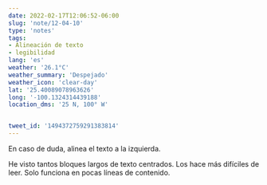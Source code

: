 ```yaml
---
date: 2022-02-17T12:06:52-06:00
slug: 'note/12-04-10'
type: 'notes'
tags:
- Alineación de texto
- legibilidad
lang: 'es'
weather: '26.1°C'
weather_summary: 'Despejado'
weather_icon: 'clear-day'
lat: '25.40089078963626'
long: '-100.1324314439188'
location_dms: '25 N, 100° W'


tweet_id: '1494372759291383814'
---
```

En caso de duda, alinea el texto a la izquierda. 

He visto tantos bloques largos de texto centrados. Los hace más difíciles de leer. Solo funciona en pocas líneas de contenido.